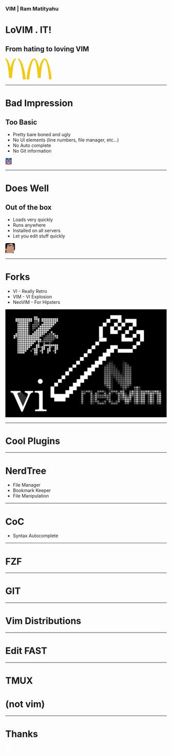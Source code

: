 <!-- effect=fireworks -->
### VIM | Ram Matityahu
# LoVIM . IT!
## From hating to loving VIM
![RC](vim/mcvim.png)

--- 

<!-- fg=red bg=black -->
# Bad Impression
## Too Basic
* Pretty bare boned and ugly
* No UI elements (line numbers, file manager, etc...)
* No Auto complete
* No Git information

![RC](vim/bad.png)

--- 

<!-- effect=stars -->
# Does Well
## Out of the box
* Loads very quickly
* Runs anywhere
* Installed on all servers
* Let you edit stuff quickly

![RC](vim/well.png)

--- 

<!-- fg=blue bg=black -->
# Forks
* VI - Really Retro
* VIM - VI Explosion
* NeoVIM - For Hipsters

![RC](vim/fork.jpg)

--- 

<!-- fg=blue bg=black -->
# Cool Plugins
--- 

<!-- fg=blue bg=black -->
# NerdTree
* File Manager
* Bookmark Keeper
* File Manipulation

--- 
<!-- fg=blue bg=black -->
# CoC
* Syntax Autocomplete 

--- 
<!-- fg=blue bg=black -->
# FZF
--- 
<!-- fg=blue bg=black -->
# GIT
--- 
<!-- fg=blue bg=black -->
# Vim Distributions

--- 
<!-- fg=blue bg=black -->
# Edit FAST

--- 
<!-- fg=blue bg=black -->
# TMUX
# (not vim)

--- 
<!-- effect=explosions -->
# Thanks
![RC](vim/vcita_logo.png)


